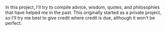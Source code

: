 In this project, I'll try to compile advice, wisdom, quotes, and philosophies that have helped me in the past.
This originally started as a private project, so I'll try me best to give credit where credit is due, although it won't be perfect.        
